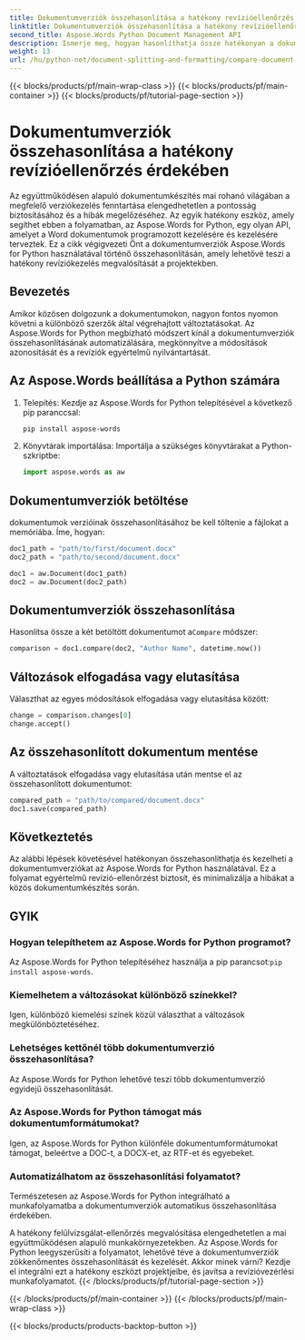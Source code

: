 ```yaml
---
title: Dokumentumverziók összehasonlítása a hatékony revízióellenőrzés érdekében
linktitle: Dokumentumverziók összehasonlítása a hatékony revízióellenőrzés érdekében
second_title: Aspose.Words Python Document Management API
description: Ismerje meg, hogyan hasonlíthatja össze hatékonyan a dokumentumverziókat az Aspose.Words for Python használatával. Lépésről lépésre útmutató forráskóddal a revízióvezérléshez. Fokozza az együttműködést és megelőzze a hibákat.
weight: 13
url: /hu/python-net/document-splitting-and-formatting/compare-document-versions/
---
```


{{< blocks/products/pf/main-wrap-class >}}
{{< blocks/products/pf/main-container >}}
{{< blocks/products/pf/tutorial-page-section >}}

# Dokumentumverziók összehasonlítása a hatékony revízióellenőrzés érdekében

Az együttműködésen alapuló dokumentumkészítés mai rohanó világában a megfelelő verziókezelés fenntartása elengedhetetlen a pontosság biztosításához és a hibák megelőzéséhez. Az egyik hatékony eszköz, amely segíthet ebben a folyamatban, az Aspose.Words for Python, egy olyan API, amelyet a Word dokumentumok programozott kezelésére és kezelésére terveztek. Ez a cikk végigvezeti Önt a dokumentumverziók Aspose.Words for Python használatával történő összehasonlításán, amely lehetővé teszi a hatékony revíziókezelés megvalósítását a projektekben.

## Bevezetés

Amikor közösen dolgozunk a dokumentumokon, nagyon fontos nyomon követni a különböző szerzők által végrehajtott változtatásokat. Az Aspose.Words for Python megbízható módszert kínál a dokumentumverziók összehasonlításának automatizálására, megkönnyítve a módosítások azonosítását és a revíziók egyértelmű nyilvántartását.

## Az Aspose.Words beállítása a Python számára

1. Telepítés: Kezdje az Aspose.Words for Python telepítésével a következő pip paranccsal:
   
    ```bash
    pip install aspose-words
    ```

2. Könyvtárak importálása: Importálja a szükséges könyvtárakat a Python-szkriptbe:
   
    ```python
    import aspose.words as aw
    ```

## Dokumentumverziók betöltése

dokumentumok verzióinak összehasonlításához be kell töltenie a fájlokat a memóriába. Íme, hogyan:

```python
doc1_path = "path/to/first/document.docx"
doc2_path = "path/to/second/document.docx"

doc1 = aw.Document(doc1_path)
doc2 = aw.Document(doc2_path)
```

## Dokumentumverziók összehasonlítása

 Hasonlítsa össze a két betöltött dokumentumot a`Compare` módszer:

```python
comparison = doc1.compare(doc2, "Author Name", datetime.now())
```

## Változások elfogadása vagy elutasítása

Választhat az egyes módosítások elfogadása vagy elutasítása között:

```python
change = comparison.changes[0]
change.accept()
```

## Az összehasonlított dokumentum mentése

A változtatások elfogadása vagy elutasítása után mentse el az összehasonlított dokumentumot:

```python
compared_path = "path/to/compared/document.docx"
doc1.save(compared_path)
```

## Következtetés

Az alábbi lépések követésével hatékonyan összehasonlíthatja és kezelheti a dokumentumverziókat az Aspose.Words for Python használatával. Ez a folyamat egyértelmű revízió-ellenőrzést biztosít, és minimalizálja a hibákat a közös dokumentumkészítés során.

## GYIK

### Hogyan telepíthetem az Aspose.Words for Python programot?
 Az Aspose.Words for Python telepítéséhez használja a pip parancsot:`pip install aspose-words`.

### Kiemelhetem a változásokat különböző színekkel?
Igen, különböző kiemelési színek közül választhat a változások megkülönböztetéséhez.

### Lehetséges kettőnél több dokumentumverzió összehasonlítása?
Az Aspose.Words for Python lehetővé teszi több dokumentumverzió egyidejű összehasonlítását.

### Az Aspose.Words for Python támogat más dokumentumformátumokat?
Igen, az Aspose.Words for Python különféle dokumentumformátumokat támogat, beleértve a DOC-t, a DOCX-et, az RTF-et és egyebeket.

### Automatizálhatom az összehasonlítási folyamatot?
Természetesen az Aspose.Words for Python integrálható a munkafolyamatba a dokumentumverziók automatikus összehasonlítása érdekében.

A hatékony felülvizsgálat-ellenőrzés megvalósítása elengedhetetlen a mai együttműködésen alapuló munkakörnyezetekben. Az Aspose.Words for Python leegyszerűsíti a folyamatot, lehetővé téve a dokumentumverziók zökkenőmentes összehasonlítását és kezelését. Akkor minek várni? Kezdje el integrálni ezt a hatékony eszközt projektjeibe, és javítsa a revízióvezérlési munkafolyamatot.
{{< /blocks/products/pf/tutorial-page-section >}}

{{< /blocks/products/pf/main-container >}}
{{< /blocks/products/pf/main-wrap-class >}}

{{< blocks/products/products-backtop-button >}}

